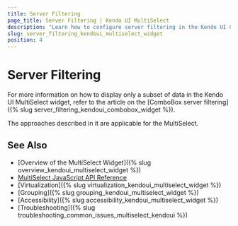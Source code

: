```yaml
---
title: Server Filtering
page_title: Server Filtering | Kendo UI MultiSelect
description: "Learn how to configure server filtering in the Kendo UI ComboBox, DropDownList, AutoComplete and MultiSelect widgets."
slug: server_filtering_kendoui_multiselect_widget
position: 4
---
```


# Server Filtering

For more information on how to display only a subset of data in the Kendo UI MultiSelect widget, refer to the article on the [ComboBox server filtering]({% slug server_filtering_kendoui_combobox_widget %}).

The approaches described in it are applicable for the MultiSelect.

## See Also

* [Overview of the MultiSelect Widget]({% slug overview_kendoui_multiselect_widget %})
* [MultiSelect JavaScript API Reference](/api/javascript/ui/multiselect)
* [Virtualization]({% slug virtualization_kendoui_multiselect_widget %})
* [Grouping]({% slug grouping_kendoui_multiselect_widget %})
* [Accessibility]({% slug accessibility_kendoui_multiselect_widget %})
* [Troubleshooting]({% slug troubleshooting_common_issues_multiselect_kendoui %})
